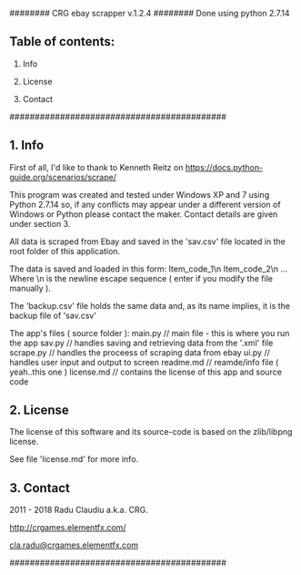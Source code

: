 ######## CRG ebay scrapper v.1.2.4 ########
Done using python 2.7.14

## Table of contents:
1. Info

2. License

3. Contact

###########################################

## 1. Info
First of all, I'd like to thank to Kenneth Reitz on https://docs.python-guide.org/scenarios/scrape/

This program was created and tested under Windows XP and 7 using Python 2.7.14 so, if any 
conflicts may appear under a different version of Windows or Python please contact the 
maker. Contact details are given under section 3.

All data is scraped from Ebay and saved in the 'sav.csv' file located in the root folder 
of this application.

The data is saved and loaded in this form:
	Item_code_1\n
	Item_code_2\n
	...
Where \n is the newline escape sequence ( enter if you modify the file manually ).

The 'backup.csv' file holds the same data and, as its name implies, it is the backup file 
of 'sav.csv'

The app's files ( source folder ):
	main.py		// main file - this is where you run the app
	sav.py		// handles saving and retrieving data from the '.xml' file
	scrape.py	// handles the proceess of scraping data from ebay
	ui.py		// handles user input and output to screen
	readme.md	// reamde/info file ( yeah..this one )
	license.md	// contains the license of this app and source code

## 2. License
The license of this software and its source-code is based on the zlib/libpng license. 

See file 'license.md' for more info.

## 3. Contact
2011 - 2018 Radu Claudiu a.k.a. CRG.

http://crgames.elementfx.com/

cla.radu@crgames.elementfx.com

###########################################
